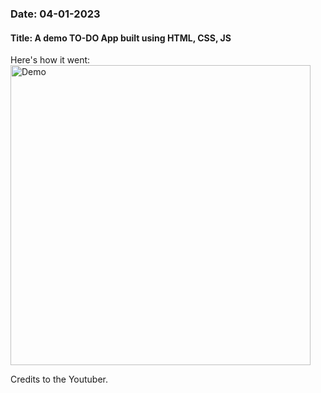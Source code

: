 ### Date: 04-01-2023
#### Title: A demo TO-DO App built using HTML, CSS, JS

Here's how it went:
<img width="480" alt="Demo" src="https://github.com/tejaswini-k05/TO-DO-App/assets/130216542/2f4ba854-65ab-4b6b-aa16-c676be12b0a1">

Credits to the Youtuber.
